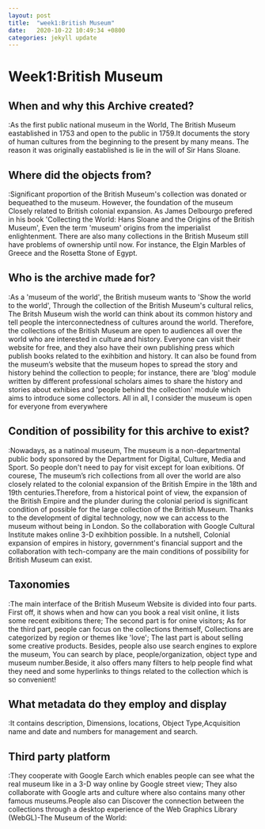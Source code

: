 ```yaml
---
layout: post
title:  "week1:British Museum"
date:   2020-10-22 10:49:34 +0800
categories: jekyll update
---
```


 <!-- Add your blog post BELOW here -->
 <h1>Week1:British Museum</h1>
<h2>When and why this Archive created?</h2>
<p>:As the first public national museum in the World, The British Museum eastablished in 1753 and open to the public in 1759.It documents the story of human cultures from the beginning to the present by many means. The reason it was originally eastablished is lie in the will of Sir Hans Sloane.</p>
<h2>Where did the objects from?</h2>
<p>:Significant proportion of the British Museum's collection was donated or bequeathed to the museum. However, the foundation of the museum Closely related to British colonial expansion. As James Delbourgo prefered in his book 'Collecting the World: Hans Sloane and the Origins of the British Museum', Even the term 'museum' origins from the imperialist enlightenment. There are also  many collections in the British Museum still have problems of ownership until now. For instance, the Elgin Marbles of Greece and the Rosetta Stone of Egypt.      </p> 
<h2>Who is the archive made for?</h2>
<p>:As a 'museum of the world', the British museum wants to 'Show the world to the world', Through the collection of the British Museum's cultural relics, The Britsh Museum wish the world can think about its common history and tell people the interconnectedness of cultures around the world. Therefore, the collections of the British Museum are open to audiences all over the world who are interested in culture and history. Everyone can visit their website for free, and they also have their own publishing press which publish books related to the exihbition and history.  It can also be found from the museum’s website that the museum hopes to spread the story and history behind the collection to people; for instance, there are 'blog' module written by different professional scholars aimes to share the history and stories about exhibies and 'people behind the collection' module which aims to introduce some collectors. All in all, I consider the museum is open for everyone from  everywhere   </p>      
<h2>Condition of possibility for this archive to exist?</h2>
<p>:Nowadays, as a natinoal museum, The museum is a non-departmental public body sponsored by the Department for Digital, Culture, Media and Sport. So people don't need to pay for visit except for loan exibitions. Of courese, The museum’s rich collections from all over the world are also closely related to the colonial expansion of the British Empire in the 18th and 19th centuries.Therefore, from a historical point of view, the expansion of the British Empire and the plunder during the colonial period is significant condition of possible for the large collection of the British Museum. Thanks to the development of digital technology, now we can access to the museum without being in London. So the collaboration with Google Cultural Institute makes online 3-D exihbition possible. In a nutshell, Colonial expansion of empires in history, government's financial support and the collaboration with tech-company are the main conditions of possibility for British Museum can exist.       </p>
<h2>Taxonomies</h2>
<p>:The main interface of the British Museum Website is divided into four parts. 
First off, it shows when and how can you book a real visit online, it lists some recent
 exibitions there; The second part is for onine visitors; As for the third part, people 
 can focus on the collections themself, Collections are categorized by region or themes 
 like 'love'; The last part is about selling some creative products. Besides, people also
 use search engines to explore the museum, You can search by place, people/organization,
  object type and museum number.Beside, it also offers many filters to help people find what 
  they need and some hyperlinks to things related to the collection which is so convenient! </p>
<h2>What metadata do they employ and display</h2>
<p>:It contains description, Dimensions, locations, Object Type,Acquisition name and date and numbers for management and search.</p>
<h2>Third party platform</h2>
<p>:They cooperate with Google Earch which enables people can see what the real museum like in a 3-D way online by Google street view; They also collaborate with Google arts and culture where also contains many other famous museums.People also can Discover the connection between the collections through a desktop experience of the Web Graphics Library (WebGL)-The Museum of the World: </p>



    

